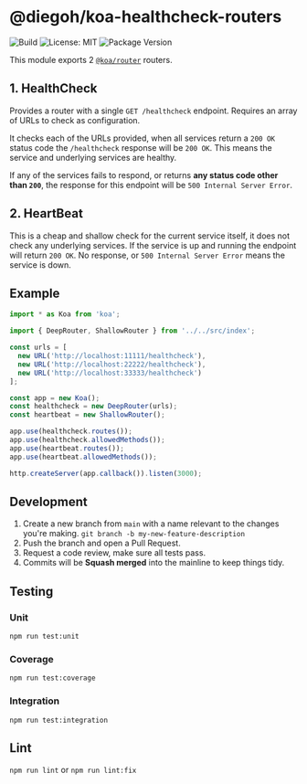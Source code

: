 # @diegoh/koa-healthcheck-routers

![Build](https://github.com/diegoh/koa-healthcheck-routers/workflows/Build/badge.svg)
![License: MIT](https://img.shields.io/badge/License-MIT-blue.svg)
![Package Version](https://img.shields.io/npm/v/@diegoh/koa-healthcheck-routers)

This module exports 2 [`@koa/router`](https://github.com/koajs/router) routers.

## 1. HealthCheck

Provides a router with a single `GET /healthcheck` endpoint.
Requires an array of URLs to check as configuration.

It checks each of the URLs provided, when all services return a `200 OK` status code the `/healthcheck` response will be `200 OK`. This means the service and underlying services are healthy.

If any of the services fails to respond, or returns **any status code other than `200`**, the response for this endpoint will be `500 Internal Server Error`.

## 2. HeartBeat

This is a cheap and shallow check for the current service itself, it does not check any underlying services.
If the service is up and running the endpoint will return `200 OK`. No response, or `500 Internal Server Error` means the service is down.

## Example

```js
import * as Koa from 'koa';

import { DeepRouter, ShallowRouter } from '../../src/index';

const urls = [
  new URL('http://localhost:11111/healthcheck'),
  new URL('http://localhost:22222/healthcheck'),
  new URL('http://localhost:33333/healthcheck')
];

const app = new Koa();
const healthcheck = new DeepRouter(urls);
const heartbeat = new ShallowRouter();

app.use(healthcheck.routes());
app.use(healthcheck.allowedMethods());
app.use(heartbeat.routes());
app.use(heartbeat.allowedMethods());

http.createServer(app.callback()).listen(3000);
```

## Development

1. Create a new branch from `main` with a name relevant to the changes you're making. `git branch -b my-new-feature-description`
2. Push the branch and open a Pull Request.
3. Request a code review, make sure all tests pass.
4. Commits will be **Squash merged** into the mainline to keep things tidy.

## Testing

### Unit

`npm run test:unit`

### Coverage

`npm run test:coverage`

### Integration

`npm run test:integration`

## Lint

`npm run lint` or `npm run lint:fix`
